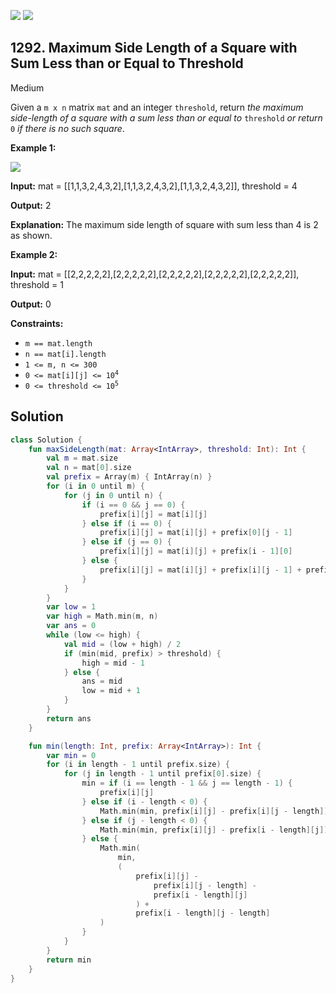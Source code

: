 [![](https://img.shields.io/github/stars/javadev/LeetCode-in-Kotlin?label=Stars&style=flat-square)](https://github.com/javadev/LeetCode-in-Kotlin)
[![](https://img.shields.io/github/forks/javadev/LeetCode-in-Kotlin?label=Fork%20me%20on%20GitHub%20&style=flat-square)](https://github.com/javadev/LeetCode-in-Kotlin/fork)

## 1292\. Maximum Side Length of a Square with Sum Less than or Equal to Threshold

Medium

Given a `m x n` matrix `mat` and an integer `threshold`, return _the maximum side-length of a square with a sum less than or equal to_ `threshold` _or return_ `0` _if there is no such square_.

**Example 1:**

![](https://assets.leetcode.com/uploads/2019/12/05/e1.png)

**Input:** mat = \[\[1,1,3,2,4,3,2],[1,1,3,2,4,3,2],[1,1,3,2,4,3,2]], threshold = 4

**Output:** 2

**Explanation:** The maximum side length of square with sum less than 4 is 2 as shown.

**Example 2:**

**Input:** mat = \[\[2,2,2,2,2],[2,2,2,2,2],[2,2,2,2,2],[2,2,2,2,2],[2,2,2,2,2]], threshold = 1

**Output:** 0

**Constraints:**

*   `m == mat.length`
*   `n == mat[i].length`
*   `1 <= m, n <= 300`
*   <code>0 <= mat[i][j] <= 10<sup>4</sup></code>
*   <code>0 <= threshold <= 10<sup>5</sup></code>

## Solution

```kotlin
class Solution {
    fun maxSideLength(mat: Array<IntArray>, threshold: Int): Int {
        val m = mat.size
        val n = mat[0].size
        val prefix = Array(m) { IntArray(n) }
        for (i in 0 until m) {
            for (j in 0 until n) {
                if (i == 0 && j == 0) {
                    prefix[i][j] = mat[i][j]
                } else if (i == 0) {
                    prefix[i][j] = mat[i][j] + prefix[0][j - 1]
                } else if (j == 0) {
                    prefix[i][j] = mat[i][j] + prefix[i - 1][0]
                } else {
                    prefix[i][j] = mat[i][j] + prefix[i][j - 1] + prefix[i - 1][j] - prefix[i - 1][j - 1]
                }
            }
        }
        var low = 1
        var high = Math.min(m, n)
        var ans = 0
        while (low <= high) {
            val mid = (low + high) / 2
            if (min(mid, prefix) > threshold) {
                high = mid - 1
            } else {
                ans = mid
                low = mid + 1
            }
        }
        return ans
    }

    fun min(length: Int, prefix: Array<IntArray>): Int {
        var min = 0
        for (i in length - 1 until prefix.size) {
            for (j in length - 1 until prefix[0].size) {
                min = if (i == length - 1 && j == length - 1) {
                    prefix[i][j]
                } else if (i - length < 0) {
                    Math.min(min, prefix[i][j] - prefix[i][j - length])
                } else if (j - length < 0) {
                    Math.min(min, prefix[i][j] - prefix[i - length][j])
                } else {
                    Math.min(
                        min,
                        (
                            prefix[i][j] -
                                prefix[i][j - length] -
                                prefix[i - length][j]
                            ) +
                            prefix[i - length][j - length]
                    )
                }
            }
        }
        return min
    }
}
```